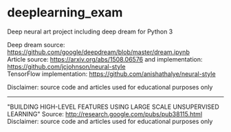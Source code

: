 # deeplearning_exam
Deep neural art project including deep dream for Python 3

Deep dream source: https://github.com/google/deepdream/blob/master/dream.ipynb 
<br>Article source: https://arxiv.org/abs/1508.06576  and implementation: https://github.com/jcjohnson/neural-style
<br> TensorFlow implementation:  https://github.com/anishathalye/neural-style 

Disclaimer: source code and articles used for educational purposes only

---------------------------
"BUILDING HIGH-LEVEL FEATURES USING LARGE SCALE UNSUPERVISED LEARNING"
Source: http://research.google.com/pubs/pub38115.html
Disclaimer: source code and articles used for educational purposes only
